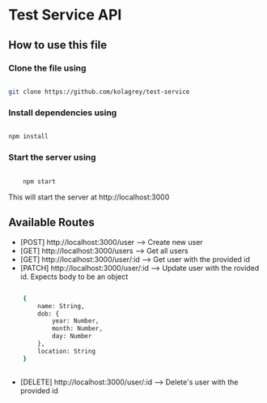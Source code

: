 # Test Service API

## How to use this file

### Clone the file using

```sh

git clone https://github.com/kolagrey/test-service

```

### Install dependencies using

```sh

npm install 

```

### Start the server using 

```sh
    
    npm start

```

This will start the server at http://localhost:3000

## Available Routes

- [POST] http://localhost:3000/user --> Create new user
- [GET] http://localhost:3000/users --> Get all users
- [GET] http://localhost:3000/user/:id --> Get user with the provided id
- [PATCH] http://localhost:3000/user/:id --> Update user with the rovided id. Expects body to be an object 
```sh

    { 
        name: String, 
        dob: {
            year: Number, 
            month: Number, 
            day: Number
        }, 
        location: String
    }
    
```
- [DELETE] http://localhost:3000/user/:id --> Delete's user with the provided id